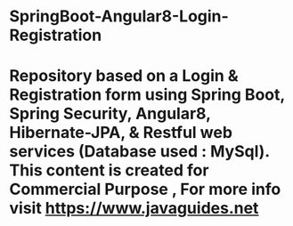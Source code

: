# SpringBoot-Angular8-Login-Registration
# Repository based on a Login & Registration form using Spring Boot,  Spring Security, Angular8, Hibernate-JPA, & Restful web services (Database used : MySql). This content is created for Commercial Purpose , For more info visit https://www.javaguides.net
